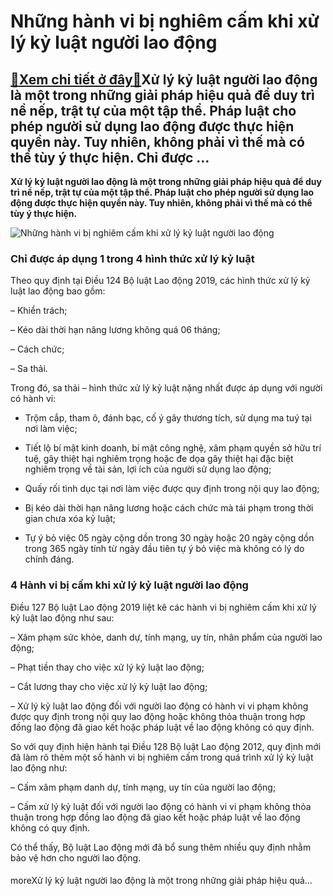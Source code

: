 Những hành vi bị nghiêm cấm khi xử lý kỷ luật người lao động
============================================================

[:gift:Xem chi tiết ở đây:gift:](https://hddtvn.com/nhung-hanh-vi-bi-nghiem-cam-khi-xu-ly-ky-luat-nguoi-lao-dong/)Xử lý kỷ luật người lao động là một trong những giải pháp hiệu quả để duy trì nề nếp, trật tự của một tập thể. Pháp luật cho phép người sử dụng lao động được thực hiện quyền này. Tuy nhiên, không phải vì thế mà có thể tùy ý thực hiện. Chỉ được …
-----------------------------------------------------------------------------------------------------------------------------------------------------------------------------------------------------------------------------------------------------

**Xử lý kỷ luật người lao động là một trong những giải pháp hiệu quả để duy trì nề nếp, trật tự của một tập thể. Pháp luật cho phép người sử dụng lao động được thực hiện quyền này. Tuy nhiên, không phải vì thế mà có thể tùy ý thực hiện.**


![Những hành vi bị nghiêm cấm khi xử lý kỷ luật người lao động](https://hddtvn.com/wp-content/uploads/2021/01/asian-entrepreneur-showing-yellow-card_1098-17648.jpg)


### **Chỉ được áp dụng 1 trong 4 hình thức xử lý kỷ luật**


Theo quy định tại Điều 124 Bộ luật Lao động 2019, các hình thức xử lý kỷ luật lao động bao gồm:


– Khiển trách;


– Kéo dài thời hạn nâng lương không quá 06 tháng;


– Cách chức;


– Sa thải.


Trong đó, sa thải – hình thức xử lý kỷ luật nặng nhất được áp dụng với người có hành vi:


+ Trộm cắp, tham ô, đánh bạc, cố ý gây thương tích, sử dụng ma tuý tại nơi làm việc;


+ Tiết lộ bí mật kinh doanh, bí mật công nghệ, xâm phạm quyền sở hữu trí tuệ, gây thiệt hại nghiêm trọng hoặc đe dọa gây thiệt hại đặc biệt nghiêm trọng về tài sản, lợi ích của người sử dụng lao động;


+ Quấy rối tình dục tại nơi làm việc được quy định trong nội quy lao động;


+ Bị kéo dài thời hạn nâng lương hoặc cách chức mà tái phạm trong thời gian chưa xóa kỷ luật;


+ Tự ý bỏ việc 05 ngày cộng dồn trong 30 ngày hoặc 20 ngày cộng dồn trong 365 ngày tính từ ngày đầu tiên tự ý bỏ việc mà không có lý do chính đáng.


### **4 Hành vi bị cấm khi xử lý kỷ luật người lao động**


Điều 127 Bộ luật Lao động 2019 liệt kê các hành vi bị nghiêm cấm khi xử lý kỷ luật lao động như sau:


– Xâm phạm sức khỏe, danh dự, tính mạng, uy tín, nhân phẩm của người lao động;


– Phạt tiền thay cho việc xử lý kỷ luật lao động;


– Cắt lương thay cho việc xử lý kỷ luật lao động;


– Xử lý kỷ luật lao động đối với người lao động có hành vi vi phạm không được quy định trong nội quy lao động hoặc không thỏa thuận trong hợp đồng lao động đã giao kết hoặc pháp luật về lao động không có quy định.


So với quy định hiện hành tại Điều 128 Bộ luật Lao động 2012, quy định mới đã làm rõ thêm một số hành vi bị nghiêm cấm trong quá trình xử lý kỷ luật lao động như:


– Cấm xâm phạm danh dự, tính mạng, uy tín của người lao động;


– Cấm xử lý kỷ luật đối với người lao động có hành vi vi phạm không thỏa thuận trong hợp đồng lao động đã giao kết hoặc pháp luật về lao động không có quy định.


Có thể thấy, Bộ luật Lao động mới đã bổ sung thêm nhiều quy định nhằm bảo vệ hơn cho người lao động.


#### 


moreXử lý kỷ luật người lao động là một trong những giải pháp hiệu quả…

